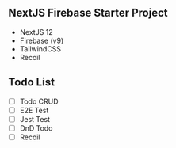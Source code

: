 ## NextJS Firebase Starter Project

- NextJS 12
- Firebase (v9)
- TailwindCSS
- Recoil

## Todo List

- [ ] Todo CRUD
- [ ] E2E Test
- [ ] Jest Test
- [ ] DnD Todo
- [ ] Recoil
